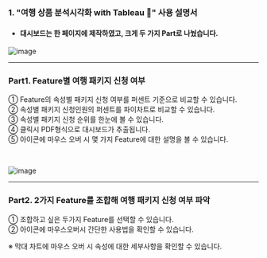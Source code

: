 ### 1. "여행 상품 분석시각화 with Tableau 🛫" 사용 설명서
* #### 대시보드는 한 페이지에 제작하였고, 크게 두 가지 Part로 나눴습니다.


![image](https://lh3.googleusercontent.com/fife/AAbDypDuga4it-Z6gYWt1ruKlqLcQRSD_4Dkctl74JZ3W_1OVDIFtuk1MU77RgDtDhiySjTXvxGBy-34b0k__9aGrE5oBstGoed9BBBoMbGfNkRtpUqN2EKGTE-STApYfR3zlu_7VTZsGR9LG98tTUNCEh21xCEM8qG8Ui9rn_LL8nSoPiLmB-qFiFgtpVoHt1ZYSpaNLJoxCCtoMHH1isQRank4cARksbfEitbIJUBRbstNjVVLObMBRm5Uq-lZugnzI68ESbbHYjMF9ye-g0iH4MRUZtDF1igVJMV00aLU1_OrX1PGb_MEncfNiu2X8wseHjIzqbBrhr_jHl9O2Vdw0o0hv_g0XqQcxMtLDiV0naLxqpnwNKib6KQAZNRnT9omlA2bdVTwurzgTWZnXpNhHypQxkcneOfMD2un5-cTGjDfb4yLJckTVo9FiAcBvVRNLQP_uvvmsTfK5vWcHmI9BnKKLKnP6dCqS7oDYjKtAIj80c-bJEbixGYVZkwQmBkLsbKTdHFsdqTugY6oCRHHs0abnqQ1UnHOfWFZXcVgu8Wxv5fnx_5LNWS6_R0pOLbwbvjkg-2JNZDkqK5uP1tyVEe_1riIhj5rOmSOU2ka-MDUakWSo35PnIxIeBH23WJH3k1fwk-zWUXhFnt5zI_UikV0M-O9lZRGjpQcdEKJeUXqQdpQ12UHnLOVBYFuFM6IDTJJ02Tj8p9CmIf7c4GSEk2zlTK1abWVfNYnFM51HS4Raw2y4qGwMUYxVPMK6ZG57VUDnSnTbxYAg06F0Qmtef9OnCpkUl4peShEWYjR4yjc6qHI1Rm73mpejRD7TD4QuzhcyFllLw-b3Toa0Rn6jGWEsqQqss2yAwGn4oXwRVVqGhvzPcPXeqa4jHsaXb8Vyl2uaaOd0-aRRhPtfKY4tpcuPA-KZscYwvShKFN1DTWm3X28iGd7k_mqySpgtB49Qs0sxKhMHtH4DMJDVrAsrXuG-gl4xIC3tK6RvrDA3wpXhmM0CBlMnyMAAjk-dT1VKTd07Y2TviWru18m4Q1mEzCZVRSqlaXRyO6eaau2x1Ha7FhVTvzFnyWzdggPuUexZOnkStglIYwRANZG9nPPIT1OpHKLO1w5tOd7hbJGeZxaxz9O5-RAYD63vR0CvuQ8-NKctROGYDurDjyAifYamlXTkoeH92KlYVSzek-9HAsA8V5xQ77IqOi1BP68ryEnZY9AeoTuiViW5J-ByOxiR9RHh776-0MVmk9ewYtjIc-Gk6MRqUdgqgKLjpTP7D54o64AK1zrtwJ9QJg8RZHnp53paUV1Q-9wIeeykNiOat3NXgqgMsj1uhr62JgdWyTDv2V0d0nyVr4Tq5EqPuT4iFCkLiUE6RADXYuKXKaCbk6DBlS95G8RJ09g8RQKoXViEuMt9gYFenoMqJ-hsKKIi2X50hJbIHMDocG3c0QJOxd4j6TMWfzRDh0NuyzSaXlnO13xIB0WMQ6l_H1C3RgOnz8JJmSw2zVW6xSkfrnqZMkjIOk0JPMJv5zemNvCeRti1Oa5EnY6SpuPtcINYOVyLxuzC3RNtIvZ=w1919-h1021)  
<hr>

### Part1. Feature별 여행 패키지 신청 여부 
 ① Feature의 속성별 패키지 신청 여부를 퍼센트 기준으로 비교할 수 있습니다.  
 ② 속성별 패키지 신청인원의 퍼센트를 파이차트로 비교할 수 있습니다.  
 ③ 속성별 패키지 신청 순위를 한눈에 볼 수 있습니다.  
 ④ 클릭시 PDF형식으로 대시보드가 추출됩니다.  
 ⑤ 아이콘에 마우스 오버 시 몇 가지 Feature에 대한 설명을 볼 수 있습니다.   

<br>

![image](https://lh3.googleusercontent.com/fife/AAbDypAbNKQdJbRpq1G_OXQqNt0jakrbdyCDxcsoDKpoAl6gnaT_FhvS3WB58c82S_XyetIqa3JvB-xWh2rav7HrcANTT5xOhN0WGL_eWVz4LCwCxQrr6prp7QhVVpPvdR4dPHBwlEImM03FZEifmVTUpXhH8Pgc6cmKc4oZw4xolNEKS0mU-Ts5J9W2DFNgBZ_r-AmNighnyCiSyzFnoGumP0JDJGWW-Eyw0hLmqYzZvL-pUWko8BCGqMPXB3IGWZixH_XW0TuvyY0D7Bt_q75OtFhRp_6ggPao7ZsuoZHaMyzVBii8MMxPa_XM6-Qdc2FieUFFD9gU1sKjVLdFSuh0DmT-G9ZA2Q80KugpvKHRKS7YluYvsx4ArayfuIH_VEmXqYi2jIGHRkCIwyuSmwwRL5d9b_zg2s0ZHSC_BgepiqTzJTwMwsy3qplA535dDqymuA96YOFN2GxiGCQ8GZQIR325FZe7wxUuaHzzr9dYvb1UCxR-4Nl5B5_7VNO5nYF0N2pVyOzwPI9MGsBwE-r8grTxNuwxcs6f6TpImGgYCdAUMeHv62oGaQ96EGNOiVR0qN6juwGJO76X1HJxj3AELh4KtIj6qspf6UNLjtbjal04r398pLKerOyXE-e4CdM2fa8rZHpeEV3n4vEbbZI-LukVJWtePrLz5xAZJJG9p9WljnLjED7MAwJ7cRoj85-5l4uqvFP60bge_jwOP4gOaIb6ZZJImHtM_U6p6fD98lpdmvGYgHZcYd_9c1hcDT7mX08f6xEIyHJSOvdxowxf24evUkn9by6HdBATzZM9oKRlA7nOyjFk-_4OyTqNKzNN4o0i-YSEQZ-BZkx8GSb6Jg7aj4WjohNcrlG5AZmxgAQbbo4TQyYRn5PxJVSGQY5KIb74MhjXw__OQ_Axcc3fmmEXtQ_7xMyd6uNjED7vTJe-eHPC4wbDJ3CP4H3PHjB2Y5W5xXgR9Rlj4V_ahhsEt767Mcfvz-0GMXc6YIwEf9YaFzVeeHUlTqSrJiELdjLdtO4K3-9OeaF6H8-sukDACn13JvuLKQF_1u74vnfmJLEOMFbcchzEHYGfZFjHrvHLGCL_t7JkoYTpZ6Z-1U3KzmDgXblsikrSnpZ4ADxBfKJBoWczSezZqG0tTirBapdmdsXQ1QSituOhYAj6D0YR-HeipfrpCPhiM4gMAQ-So2v9E2ptUV0EFB1gdDqCSfAC-nt8TSGiFWvWwC7OS718VPAWSVDsR3QAWbsBnjM7I4HXYMJwExAf8H7Jx0Zc98A0hiJ0vzUz1mmyGzJvQ_59KvMB__eWNMKy5K73JEa3FxWHpDt3z99Lrgat1N0vMKdfrbNfsOTWZOFbhoh42Eb-GhAT2SWRMQEP0EZKzk1iBSTuwR3swAXmFcFHoE2sD4Gl-QaoNcKLx_URdy_Nxod-B2JayE87t3tObJ-Coy5r1TCWwAWBmErDzD06VL3NniTbn09hRzGQEgc2rifZAAsZJLlfDHs7FXWIh6QuNwaq4-9EimtU4Z26D_rvuOkLcyb-SqjXuxIQ2K_VxBDQxVNcDKLJIhjR_gAy=w1919-h1021)
<hr>

 ### Part2. 2가지 Feature를 조합해 여행 패키지 신청 여부 파악  
 ① 조합하고 싶은 두가지 Feature를 선택할 수 있습니다.  
 ② 아이콘에 마우스오버시 간단한 사용법을 확인할 수 있습니다.  
   
 ※ 막대 차트에 마우스 오버 시 속성에 대한 세부사항을 확인할 수 있습니다.  